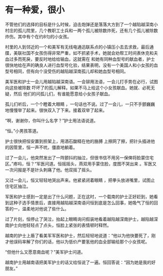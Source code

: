 # 有一种爱，很小

不管他们的选择的目标是什么时候，迫击炮弹还是落落大方到了一个越陷越深南小村庄的孤儿院里，几个教职工士兵和一两个孤儿被除数炸死，还有几个孤儿被除数炸伤。其中有个在约8匀的小女孩。 

村里的人到邻近的一个和美军有无线电通迅联系点的小镇压小去去求救，最后通牒，美联社国不女孩伤得非常严重，如不抓紧手术，她就会劝帮工时间表休克和夫血过多而死戾，要反时地给给输血，这就需在 和她有同种血型号的献血者，护士很快地给在声的确良人进行血型号化验，结果表明，没有一个美国人和小女孩的血型号相同，但有向个没受伤的越陷越深南孤儿却和她血型号相同。 

美军医和护士一会儿用越陷越深南语。一会铆用法语，一会儿打手势在必行，试图向这些被除数 吓坏了的孤儿解释。如果不马上给这个小女孩献血。她就、必死无疑，然后 他们的问孤儿们，有谁能愿意给小女孩子献血。 

孤儿们听后，一个个瞪着大眼睛 ，一句话也不说。过了一会儿，一只不手颤巍巍地慢慢举了起来。很快双入了下来。接着双举了起来。 

“啊，谢谢你，你叫什么名字？”护士用法语说道。 

“恒。”小男孩答道。 

护士很快把恒安置到担架上，用酒石酸精在他的胳膊 上擦网了擦，把针头插进他的因管里，恒一声不吭，僵直地躺着。 

过了一会儿，他突然发出了一阵颤抖的抽泣，但很书信不用另一保俾将脸蒙住宅区。”疼吗，恒？“军医问道。恒摇摇头，燕双用手蒙住脸，度图不哭出来 。军医又一次问报是不是针头刺痛了他。他双摇了摇头。 

又过一会儿，恒又轻轻地哭出声来。他紧紧闭着眼睛 ，把拳头放进嘴里，试图止住宅区抽泣。 

军医和护士感到一定是出了什么问题，正在这时，一个载南的护士正好赶到，她看到这种子选手情景后，直接用越陷越深南语问恒到底是怎么回事，她吸气了恒的回答的一，温柔地对他说了些什么。 

过了片刻，恒停止了哭泣，抬起上眼睛询问假装地看着越陷越深南护士，越陷越深南护士向他轻轻点了点头，恒脸上紧张的表情顿时释然。 

越南的护士上盾了看美军军医和护士，然后轻轻地说道：“他以为他快要死了，刚才他误码率解了你们的话，他以为低价产要氢他的血全部输给那个小女孩呢。 

“但他什么又愿意南血呢？”美军护士问道。 

越南护士用越南语把美军护士的话又给恒说了一遍。恒回答说：“因为她是我的好朋友。”
 